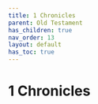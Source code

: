 ```yaml
---
title: 1 Chronicles
parent: Old Testament
has_children: true
nav_order: 13
layout: default
has_toc: true
---
```


# 1 Chronicles
